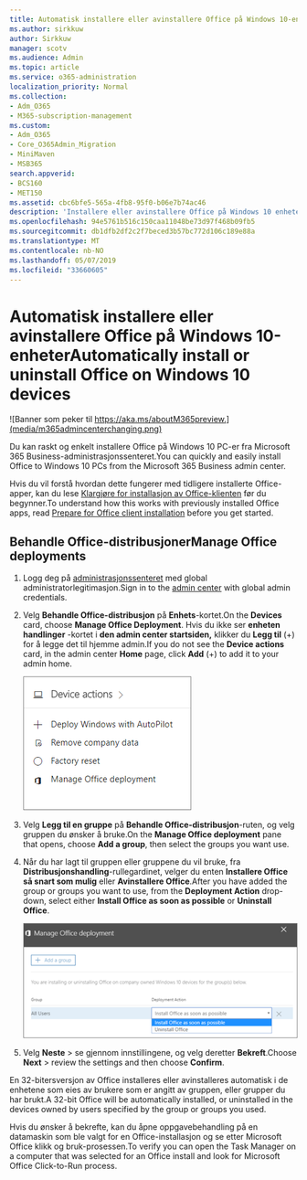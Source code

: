 ```yaml
---
title: Automatisk installere eller avinstallere Office på Windows 10-enheter
ms.author: sirkkuw
author: Sirkkuw
manager: scotv
ms.audience: Admin
ms.topic: article
ms.service: o365-administration
localization_priority: Normal
ms.collection:
- Adm_O365
- M365-subscription-management
ms.custom:
- Adm_O365
- Core_O365Admin_Migration
- MiniMaven
- MSB365
search.appverid:
- BCS160
- MET150
ms.assetid: cbc6bfe5-565a-4fb8-95f0-b06e7b74ac46
description: 'Installere eller avinstallere Office på Windows 10 enheter fra Microsoft 365 Business administrasjonssenteret. '
ms.openlocfilehash: 94e5761b516c150caa11048be73d97f468b09fb5
ms.sourcegitcommit: db1dfb2df2c2f7beced3b57bc772d106c189e88a
ms.translationtype: MT
ms.contentlocale: nb-NO
ms.lasthandoff: 05/07/2019
ms.locfileid: "33660605"
---
```

# <a name="automatically-install-or-uninstall-office-on-windows-10-devices"></a><span data-ttu-id="a66ca-103">Automatisk installere eller avinstallere Office på Windows 10-enheter</span><span class="sxs-lookup"><span data-stu-id="a66ca-103">Automatically install or uninstall Office on Windows 10 devices</span></span>

![Banner som peker til https://aka.ms/aboutM365preview.](media/m365admincenterchanging.png)

<span data-ttu-id="a66ca-105">Du kan raskt og enkelt installere Office på Windows 10 PC-er fra Microsoft 365 Business-administrasjonssenteret.</span><span class="sxs-lookup"><span data-stu-id="a66ca-105">You can quickly and easily install Office to Windows 10 PCs from the Microsoft 365 Business admin center.</span></span>
  
<span data-ttu-id="a66ca-106">Hvis du vil forstå hvordan dette fungerer med tidligere installerte Office-apper, kan du lese [Klargjøre for installasjon av Office-klienten](prepare-for-office-client-deployment.md) før du begynner.</span><span class="sxs-lookup"><span data-stu-id="a66ca-106">To understand how this works with previously installed Office apps, read [Prepare for Office client installation](prepare-for-office-client-deployment.md) before you get started.</span></span> 
  
## <a name="manage-office-deployments"></a><span data-ttu-id="a66ca-107">Behandle Office-distribusjoner</span><span class="sxs-lookup"><span data-stu-id="a66ca-107">Manage Office deployments</span></span>

1. <span data-ttu-id="a66ca-108">Logg deg på [administrasjonssenteret](https://aka.ms/bcsportal) med global administratorlegitimasjon.</span><span class="sxs-lookup"><span data-stu-id="a66ca-108">Sign in to the [admin center](https://aka.ms/bcsportal) with global admin credentials.</span></span> 
    
2. <span data-ttu-id="a66ca-109">Velg **Behandle Office-distribusjon** på **Enhets**-kortet.</span><span class="sxs-lookup"><span data-stu-id="a66ca-109">On the **Devices** card, choose **Manage Office Deployment**.</span></span>
      <span data-ttu-id="a66ca-110">Hvis du ikke ser **enheten handlinger** -kortet i **den admin center startsiden,** klikker du **Legg til** (+) for å legge det til hjemme admin.</span><span class="sxs-lookup"><span data-stu-id="a66ca-110">If you do not see the **Device actions** card, in the admin center **Home** page, click **Add** (+) to add it to your admin home.</span></span>
    
    ![Screenshot of the Devices card in the admin center](media/9982e784-dbf9-4a76-a159-bb3e2e5aa23f.png)
  
3. <span data-ttu-id="a66ca-112">Velg **Legg til en gruppe** på **Behandle Office-distribusjon**-ruten, og velg gruppen du ønsker å bruke.</span><span class="sxs-lookup"><span data-stu-id="a66ca-112">On the **Manage Office deployment** pane that opens, choose **Add a group**, then select the groups you want use.</span></span>
    
4. <span data-ttu-id="a66ca-113">Når du har lagt til gruppen eller gruppene du vil bruke, fra **Distribusjonshandling**-rullegardinet, velger du enten **Installere Office så snart som mulig** eller **Avinstallere Office**.</span><span class="sxs-lookup"><span data-stu-id="a66ca-113">After you have added the group or groups you want to use, from the **Deployment Action** drop-down, select either **Install Office as soon as possible** or **Uninstall Office**.</span></span>
    
    ![In the Manage Office deployment pane, choose either Install Office as soon as possible, or Uninstall Office.](media/00f24a61-1848-40c0-b037-78d726c7d757.png)
  
5. <span data-ttu-id="a66ca-115">Velg **Neste** \> se gjennom innstillingene, og velg deretter **Bekreft**.</span><span class="sxs-lookup"><span data-stu-id="a66ca-115">Choose **Next** \> review the settings and then choose **Confirm**.</span></span>
    
<span data-ttu-id="a66ca-116">En 32-bitersversjon av Office installeres eller avinstalleres automatisk i de enhetene som eies av brukere som er angitt av gruppen, eller grupper du har brukt.</span><span class="sxs-lookup"><span data-stu-id="a66ca-116">A 32-bit Office will be automatically installed, or uninstalled in the devices owned by users specified by the group or groups you used.</span></span>
  
<span data-ttu-id="a66ca-117">Hvis du ønsker å bekrefte, kan du åpne oppgavebehandling på en datamaskin som ble valgt for en Office-installasjon og se etter Microsoft Office klikk og bruk-prosessen.</span><span class="sxs-lookup"><span data-stu-id="a66ca-117">To verify you can open the Task Manager on a computer that was selected for an Office install and look for Microsoft Office Click-to-Run process.</span></span>
  


